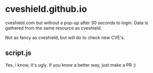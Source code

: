 # cveshield.github.io

cveshield.com but without a pop-up after 30 seconds to login. Data is gathered from the same resource as cveshield.

Not as fancy as cveshield, but will do to check new CVE's.

## script.js

Yes, i know, it's ugly. If you know a better way, just make a PR :) 
